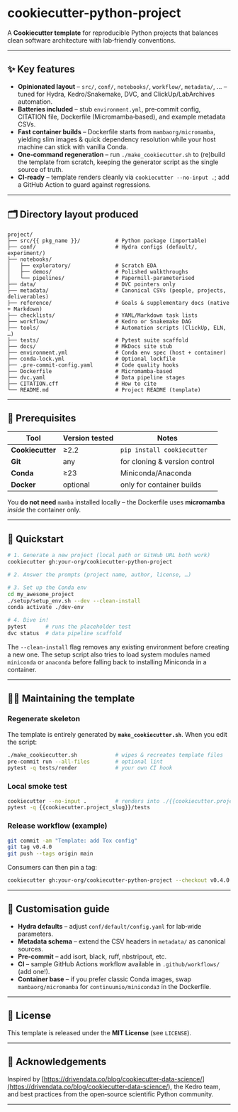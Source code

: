 # cookiecutter-python-project

A **Cookiecutter template** for reproducible Python projects that balances
clean software architecture with lab‑friendly conventions.

---

## ✨ Key features

* **Opinionated layout** – `src/`, `conf/`, `notebooks/`, `workflow/`, `metadata/`, … – tuned for Hydra, Kedro/Snakemake, DVC, and ClickUp/LabArchives automation.
* **Batteries included** – stub `environment.yml`, pre‑commit config, CITATION file, Dockerfile (Micromamba‑based), and example metadata CSVs.
* **Fast container builds** – Dockerfile starts from `mambaorg/micromamba`, yielding slim images & quick dependency resolution while your host machine can stick with vanilla Conda.
* **One‑command regeneration** – run `./make_cookiecutter.sh` to (re)build the template from scratch, keeping the generator script as the single source of truth.
* **CI‑ready** – template renders cleanly via `cookiecutter --no-input .`; add a GitHub Action to guard against regressions.

---

## 🗂  Directory layout produced

```text
project/
├── src/{{ pkg_name }}/           # Python package (importable)
├── conf/                         # Hydra configs (default/, experiment/)
├── notebooks/
│   ├── exploratory/              # Scratch EDA
│   ├── demos/                    # Polished walkthroughs
│   └── pipelines/                # Papermill‑parameterised
├── data/                         # DVC pointers only
├── metadata/                     # Canonical CSVs (people, projects, deliverables)
├── reference/                    # Goals & supplementary docs (native + Markdown)
├── checklists/                   # YAML/Markdown task lists
├── workflow/                     # Kedro or Snakemake DAG
├── tools/                        # Automation scripts (ClickUp, ELN, …)
├── tests/                        # Pytest suite scaffold
├── docs/                         # MkDocs site stub
├── environment.yml               # Conda env spec (host + container)
├── conda-lock.yml                # Optional lockfile
├── .pre-commit-config.yaml       # Code quality hooks
├── Dockerfile                    # Micromamba‑based
├── dvc.yaml                      # Data pipeline stages
├── CITATION.cff                  # How to cite
└── README.md                     # Project README (template)
```

---

## 🔧 Prerequisites

| Tool             | Version tested | Notes                         |
| ---------------- | -------------- | ----------------------------- |
| **Cookiecutter** | ≥2.2           | `pip install cookiecutter`    |
| **Git**          | any            | for cloning & version control |
| **Conda**        | ≥23            | Miniconda/Anaconda            |
| **Docker**       | optional       | only for container builds     |

You **do not need** `mamba` installed locally – the Dockerfile uses **micromamba** *inside* the container only.

---

## 🚀 Quickstart

```bash
# 1. Generate a new project (local path or GitHub URL both work)
cookiecutter gh:your-org/cookiecutter-python-project

# 2. Answer the prompts (project name, author, license, …)

# 3. Set up the Conda env
cd my_awesome_project
./setup/setup_env.sh --dev --clean-install
conda activate ./dev-env

# 4. Dive in!
pytest      # runs the placeholder test
dvc status  # data pipeline scaffold
```

The `--clean-install` flag removes any existing environment before creating a new one. The setup script also tries to load system modules named `miniconda` or `anaconda` before falling back to installing Miniconda in a container.

---

## 👷‍♀️ Maintaining the template

### Regenerate skeleton

The template is entirely generated by **`make_cookiecutter.sh`**. When you edit the script:

```bash
./make_cookiecutter.sh            # wipes & recreates template files
pre-commit run --all-files        # optional lint
pytest -q tests/render            # your own CI hook
```

### Local smoke test

```bash
cookiecutter --no-input .         # renders into ./{{cookiecutter.project_slug}}
pytest -q {{cookiecutter.project_slug}}/tests
```

### Release workflow (example)

```bash
git commit -am "Template: add Tox config"
git tag v0.4.0
git push --tags origin main
```

Consumers can then pin a tag:

```bash
cookiecutter gh:your-org/cookiecutter-python-project --checkout v0.4.0
```

---

## 📝 Customisation guide

* **Hydra defaults** – adjust `conf/default/config.yaml` for lab‑wide parameters.
* **Metadata schema** – extend the CSV headers in `metadata/` as canonical sources.
* **Pre‑commit** – add isort, black, ruff, nbstripout, etc.
* **CI** – sample GitHub Actions workflow available in `.github/workflows/` (add one!).
* **Container base** – if you prefer classic Conda images, swap `mambaorg/micromamba` for `continuumio/miniconda3` in the Dockerfile.

---

## 📄 License

This template is released under the **MIT License** (see `LICENSE`).

---

## 🙏 Acknowledgements

Inspired by [https://drivendata.co/blog/cookiecutter-data-science/](https://drivendata.co/blog/cookiecutter-data-science/), the Kedro team, and best practices from the open‑source scientific Python community.

---